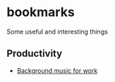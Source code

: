 # bookmarks
Some useful and interesting things

## Productivity
- [Background music for work](src/bgmusic.md)

